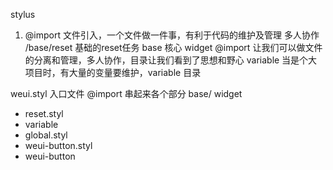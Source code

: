 stylus
1. @import 文件引入，一个文件做一件事，有利于代码的维护及管理 多人协作 /base/reset 基础的reset任务
base 核心 widget 
  @import 让我们可以做文件的分离和管理，多人协作，目录让我们看到了思想和野心
  variable 当是个大项目时，有大量的变量要维护，variable 目录

  weui.styl 入口文件 @import 串起来各个部分
  base/  widget
  - reset.styl
  - variable 
   - global.styl
   - weui-button.styl
  - weui-button 